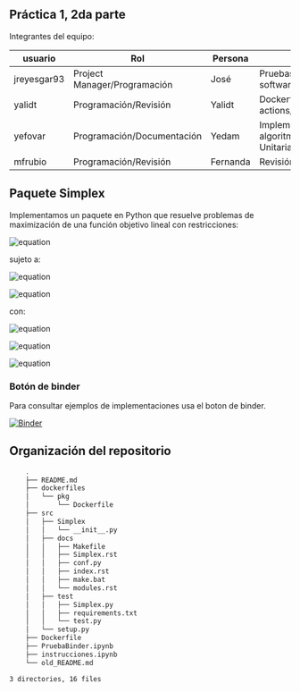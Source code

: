 ## Práctica 1, 2da parte

Integrantes del equipo:

| usuario   | Rol               | Persona      | Actividad   |
| --------- | ------------------| ------------|--------------|
| jreyesgar93| Project Manager/Programación     | José        | Pruebas del software/Documentación|
| yalidt    | Programación/Revisión   | Yalidt      | Dockerfile/Docker hub actions/ Botón Binder|
| yefovar   | Programación/Documentación  | Yedam          | Implementación del algoritmo/Pruebas Unitarias |
| mfrubio   | Programación/Revisión        | Fernanda    | Revisión Docker|

## Paquete Simplex
Implementamos un paquete en Python que resuelve problemas de maximización de una función objetivo lineal con restricciones:

![equation](https://latex.codecogs.com/gif.latex?max_{x}\quad&space;c^{T}x) 

sujeto a:

![equation](https://latex.codecogs.com/gif.latex?Ax\leq&space;b)

![equation](https://latex.codecogs.com/gif.latex?x\geq&space;0) 

con:

![equation](https://latex.codecogs.com/gif.latex?c,x\quad\epsilon\quad\mathbb{R}^{n})

![equation](https://latex.codecogs.com/gif.latex?A\quad\epsilon\quad\mathbb{R}^{m\times&space;n})

![equation](https://latex.codecogs.com/gif.latex?b\quad\epsilon\quad\mathbb{R}^{m})


### Botón de binder 
Para consultar ejemplos de implementaciones usa el boton de binder.


[![Binder](https://mybinder.org/badge_logo.svg)](https://mybinder.org/v2/gh/optimizacion-2-2021-1-gh-classroom/practica-1-segunda-parte-yefovar/main?urlpath=lab)

## Organización del repositorio

```bash
    .
    ├── README.md
    ├── dockerfiles     
    │   └── pkg
    │   	└── Dockerfile
    ├── src     
    │   ├── Simplex
    │   │	└── __init__.py
    │   ├── docs
    │   │	├── Makefile
    │   │   ├── Simplex.rst
    │   │   ├── conf.py
    │   │   ├── index.rst
    │   │   ├── make.bat
    │   │   └── modules.rst
    │   ├── test
    │   │   ├── Simplex.py
    │   │   ├── requirements.txt
    │   │   └── test.py
    │   └── setup.py
    ├── Dockerfile
    ├── PruebaBinder.ipynb
    ├── instrucciones.ipynb
    └── old_README.md

3 directories, 16 files
```

